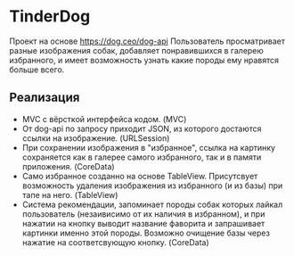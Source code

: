 # TinderDog
Проект на основе https://dog.ceo/dog-api
Пользователь просматривает разные изображения собак, добавляет понравившихся в галерею избранного, и имеет возможность узнать какие породы ему нравятся больше всего. 

## Реализация 
- MVC с вёрсткой интерфейса кодом. (MVC)
- От dog-api по запросу приходит JSON, из которого достаются ссылки на изображение. (URLSession)
- При сохранении изображения в "избранное", ссылка на картинку сохраняется как в галерее самого избранного, так и в памяти приложения. (CoreData)
- Само избранное созданно на основе TableView. Присутсвует возможность удаления изображения из избранного (и из базы) при тапе на него. (TableView)
- Система рекомендации, запоминает породы собак которых лайкал пользователь (незаивисимо от их наличия в избранном), и при нажатии на кнопку выводит название фаворита и запрашивает картинки именно этой породы. Возможно очищение базы через нажатие на соответсвующую кнопку. (CoreData)
